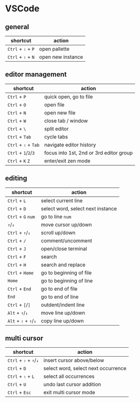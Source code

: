 # VSCode

## general

| shortcut | action |
| --- | --- |
| `Ctrl` + `⇧` + `P` | open pallette |
| `Ctrl` + `⇧` + `N` | open new instance |

## editor management

| shortcut | action |
| --- | --- |
| `Ctrl` + `P` | quick open, go to file |
| `Ctrl` + `O` | open file |
| `Ctrl` + `N` | open new file |
| `Ctrl` + `W` | close tab / window |
| `Ctrl` + `\` | split editor |
| `Ctrl` + `Tab` | cycle tabs |
| `Ctrl` + `⇧` + `Tab` | navigate editor history |
| `Ctrl` + `1`/`2`/`3` | focus into 1st, 2nd or 3rd editor group |
| `Ctrl` + `K` `Z` | enter/exit zen mode |


## editing

| shortcut | action |
| --- | --- |
| `Ctrl` + `L` | select current line |
| `Ctrl` + `D` | select word, select next instance |
| `Ctrl` + `G` `num` | go to line `num` |
| `↑`/`↓` | move cursor up/down |
| `Ctrl` + `↑`/`↓` | scroll up/down |
| `Ctrl` + `/` | comment/uncomment |
| `Ctrl` + `J` | open/close terminal |
| `Ctrl` + `F` | search |
| `Ctrl` + `H` | search and replace |
| `Ctrl` + `Home` | go to beginning of file |
| `Home` | go to beginning of line |
| `Ctrl` + `End` | go to end of file |
| `End` | go to end of line |
| `Ctrl` + `[`/`]` | outdent/indent line |
| `Alt` + `↑`/`↓` | move line up/down |
| `Alt` + `⇧` + `↑`/`↓` | copy line up/down |

## multi cursor

| shortcut | action |
| --- | --- |
| `Ctrl` + `⇧` + `↑`/`↓` | insert cursor above/below |
| `Ctrl` + `D` | select word, select next occurrence |
| `Ctrl` + `⇧` + `L` | select all occurrences |
| `Ctrl` + `U` | undo last cursor addition |
| `Ctrl` + `Esc` | exit multi cursor mode |

